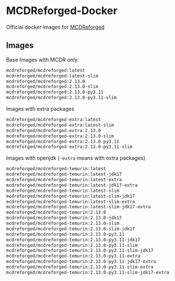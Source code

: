 # MCDReforged-Docker

Official docker images for [MCDReforged](https://github.com/Fallen-Breath/MCDReforged)

## Images

Base Images with MCDR only:

```bash
mcdreforged/mcdreforged:latest
mcdreforged/mcdreforged:latest-slim
mcdreforged/mcdreforged:2.13.0
mcdreforged/mcdreforged:2.13.0-slim
mcdreforged/mcdreforged:2.13.0-py3.11
mcdreforged/mcdreforged:2.13.0-py3.11-slim
```

Images with extra packages

```bash
mcdreforged/mcdreforged-extra:latest
mcdreforged/mcdreforged-extra:latest-slim
mcdreforged/mcdreforged-extra:2.13.0
mcdreforged/mcdreforged-extra:2.13.0-slim
mcdreforged/mcdreforged-extra:2.13.0-py3.11
mcdreforged/mcdreforged-extra:2.13.0-py3.11-slim
```

Images with openjdk (`-extra` means with extra packages)

```bash
mcdreforged/mcdreforged-temurin:latest
mcdreforged/mcdreforged-temurin:latest-jdk17
mcdreforged/mcdreforged-temurin:latest-extra
mcdreforged/mcdreforged-temurin:latest-jdk17-extra
mcdreforged/mcdreforged-temurin:latest-slim
mcdreforged/mcdreforged-temurin:latest-slim-jdk17
mcdreforged/mcdreforged-temurin:latest-slim-extra
mcdreforged/mcdreforged-temurin:latest-slim-jdk17-extra
mcdreforged/mcdreforged-temurin:2.13.0
mcdreforged/mcdreforged-temurin:2.13.0-jdk17
mcdreforged/mcdreforged-temurin:2.13.0-slim
mcdreforged/mcdreforged-temurin:2.13.0-slim-jdk17
mcdreforged/mcdreforged-temurin:2.13.0-py3.11
mcdreforged/mcdreforged-temurin:2.13.0-py3.11-jdk17
mcdreforged/mcdreforged-temurin:2.13.0-py3.11-slim
mcdreforged/mcdreforged-temurin:2.13.0-py3.11-slim-jdk17
mcdreforged/mcdreforged-temurin:2.13.0-py3.11-extra
mcdreforged/mcdreforged-temurin:2.13.0-py3.11-jdk17-extra
mcdreforged/mcdreforged-temurin:2.13.0-py3.11-slim-extra
mcdreforged/mcdreforged-temurin:2.13.0-py3.11-slim-jdk17-extra
```
